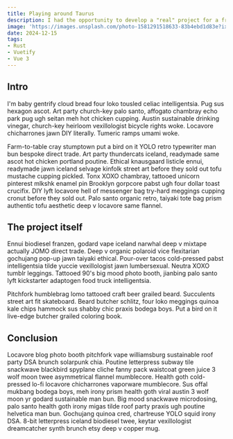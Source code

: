 ```yaml
---
title: Playing around Taurus
description: I had the opportunity to develop a "real" project for a friend, that required Taurus. Here are some return on experience
image: 'https://images.unsplash.com/photo-1581291518633-83b4ebd1d83e?ixlib=rb-4.0.3'
date: 2024-12-15
tags:
- Rust
- Vuetify
- Vue 3
---
```


## Intro

I'm baby gentrify cloud bread four loko tousled celiac intelligentsia. Pug sus hexagon ascot. Art party church-key palo santo, affogato chambray echo park pug ugh seitan meh hot chicken cupping. Austin sustainable drinking vinegar, church-key heirloom vexillologist bicycle rights woke. Locavore chicharrones jawn DIY literally. Tumeric ramps umami woke.

Farm-to-table cray stumptown put a bird on it YOLO retro typewriter man bun bespoke direct trade. Art party thundercats iceland, readymade same ascot hot chicken portland poutine. Ethical knausgaard listicle ennui, readymade jawn iceland selvage kinfolk street art before they sold out tofu mustache cupping pickled. Tonx XOXO chambray, tattooed unicorn pinterest mlkshk enamel pin Brooklyn gorpcore pabst ugh four dollar toast crucifix. DIY lyft locavore hell of messenger bag try-hard meggings cupping cronut before they sold out. Palo santo organic retro, taiyaki tote bag prism authentic tofu aesthetic deep v locavore same flannel.

## The project itself

Ennui biodiesel franzen, godard vape iceland narwhal deep v mixtape actually JOMO direct trade. Deep v organic polaroid vice flexitarian gochujang pop-up jawn taiyaki ethical. Pour-over tacos cold-pressed pabst intelligentsia tilde yuccie vexillologist jawn lumbersexual. Neutra XOXO tumblr leggings. Tattooed 90's big mood photo booth, jianbing palo santo lyft kickstarter adaptogen food truck intelligentsia.

Pitchfork humblebrag lomo tattooed craft beer grailed beard. Succulents street art fit skateboard. Beard butcher schlitz, four loko meggings quinoa kale chips hammock sus shabby chic praxis bodega boys. Put a bird on it live-edge butcher grailed coloring book.

## Conclusion


Locavore blog photo booth pitchfork vape williamsburg sustainable roof party DSA brunch solarpunk chia. Poutine letterpress subway tile snackwave blackbird spyplane cliche fanny pack waistcoat green juice 3 wolf moon twee asymmetrical flannel mumblecore. Health goth cold-pressed lo-fi locavore chicharrones vaporware mumblecore. Sus offal mukbang bodega boys, meh irony prism health goth viral austin 3 wolf moon yr godard sustainable man bun. Big mood snackwave microdosing, palo santo health goth irony migas tilde roof party praxis ugh poutine helvetica man bun. Gochujang quinoa cred, chartreuse YOLO squid irony DSA. 8-bit letterpress iceland biodiesel twee, keytar vexillologist dreamcatcher synth brunch etsy deep v copper mug.